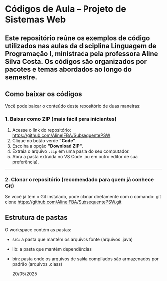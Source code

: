 # Códigos de Aula – Projeto de Sistemas Web

Este repositório reúne os exemplos de código utilizados nas aulas da disciplina **Linguagem de Programação I**, ministrada pela professora **Aline Silva Costa**.
Os códigos são organizados por pacotes e temas abordados ao longo do semestre.
---

## Como baixar os códigos
Você pode baixar o conteúdo deste repositório de duas maneiras:

### 1. Baixar como ZIP (mais fácil para iniciantes)
1. Acesse o link do repositório:
https://github.com/AlineIFBA/SubsequentePSW
2. Clique no botão verde **"Code"**.
3. Escolha a opção **"Download ZIP"**.
4. Extraia o arquivo `.zip` em uma pasta do seu computador.
5. Abra a pasta extraída no VS Code (ou em outro editor de sua preferência).

---

### 2. Clonar o repositório (recomendado para quem já conhece Git)
Se você já tem o Git instalado, pode clonar diretamente com o comando:
git clone https://github.com/AlineIFBA/SubsequentePSW.git

## Estrutura de pastas
O workspace contém as pastas:
- src: a pasta que mantém os arquivos fonte (arquivos .java)
- lib: a pasta que mantém dependências
- bin: pasta onde os arquivos de saída compilados são armazenados por padrão (arquivos .class)
  

  20/05/2025


